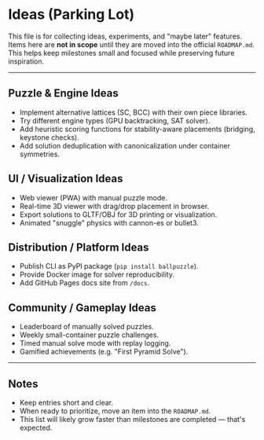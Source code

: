 # Ideas (Parking Lot)

This file is for collecting ideas, experiments, and "maybe later" features.  
Items here are **not in scope** until they are moved into the official `ROADMAP.md`.  
This helps keep milestones small and focused while preserving future inspiration.

---

## Puzzle & Engine Ideas
- Implement alternative lattices (SC, BCC) with their own piece libraries.
- Try different engine types (GPU backtracking, SAT solver).
- Add heuristic scoring functions for stability-aware placements (bridging, keystone checks).
- Add solution deduplication with canonicalization under container symmetries.

## UI / Visualization Ideas
- Web viewer (PWA) with manual puzzle mode.
- Real-time 3D viewer with drag/drop placement in browser.
- Export solutions to GLTF/OBJ for 3D printing or visualization.
- Animated "snuggle" physics with cannon-es or bullet3.

## Distribution / Platform Ideas
- Publish CLI as PyPI package (`pip install ballpuzzle`).
- Provide Docker image for solver reproducibility.
- Add GitHub Pages docs site from `/docs`.

## Community / Gameplay Ideas
- Leaderboard of manually solved puzzles.
- Weekly small-container puzzle challenges.
- Timed manual solve mode with replay logging.
- Gamified achievements (e.g. "First Pyramid Solve").

---

## Notes
- Keep entries short and clear.
- When ready to prioritize, move an item into the `ROADMAP.md`.
- This list will likely grow faster than milestones are completed — that's expected.
